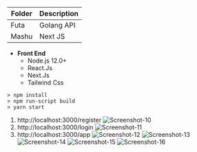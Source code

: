 
| Folder      | Description |
| ----------- | ----------- |
| Futa        | Golang API  |
| Mashu       | Next JS     |

+ **Front End**
  - Node.js 12.0+
  - React.Js
  - Next.Js
  - Tailwind Css

```shell script
> npm install
> npm run-script build
> yarn start
```

1. http://localhost:3000/register
   ![Screenshot-10](../screenshot_10.png)
2. http://localhost:3000/login
   ![Screenshot-11](../screenshot_11.png)
3. http://localhost:3000/app
   ![Screenshot-12](../screenshot_12.png)
   ![Screenshot-13](../screenshot_13.png)
   ![Screenshot-14](../screenshot_14.png)
   ![Screenshot-15](../screenshot_15.png)
   ![Screenshot-16](../screenshot_16.png)
